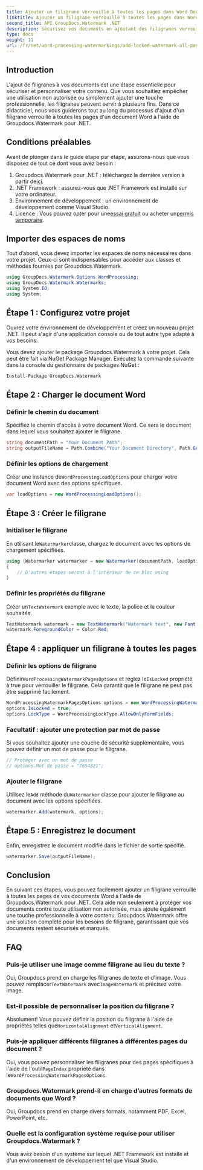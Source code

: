 ```yaml
---
title: Ajouter un filigrane verrouillé à toutes les pages dans Word Docs
linktitle: Ajouter un filigrane verrouillé à toutes les pages dans Word Docs
second_title: API GroupDocs.Watermark .NET
description: Sécurisez vos documents en ajoutant des filigranes verrouillés à l'aide de Groupdocs.Watermark pour .NET. Suivez notre guide étape par étape pour une mise en œuvre facile.
type: docs
weight: 11
url: /fr/net/word-processing-watermarkings/add-locked-watermark-all-pages-word-docs/
---
```

## Introduction
L'ajout de filigranes à vos documents est une étape essentielle pour sécuriser et personnaliser votre contenu. Que vous souhaitiez empêcher une utilisation non autorisée ou simplement ajouter une touche professionnelle, les filigranes peuvent servir à plusieurs fins. Dans ce didacticiel, nous vous guiderons tout au long du processus d'ajout d'un filigrane verrouillé à toutes les pages d'un document Word à l'aide de Groupdocs.Watermark pour .NET.
## Conditions préalables
Avant de plonger dans le guide étape par étape, assurons-nous que vous disposez de tout ce dont vous avez besoin :
1. Groupdocs.Watermark pour .NET : téléchargez la dernière version à partir de[ici](https://releases.groupdocs.com/Watermark/net/).
2. .NET Framework : assurez-vous que .NET Framework est installé sur votre ordinateur.
3. Environnement de développement : un environnement de développement comme Visual Studio.
4.  Licence : Vous pouvez opter pour une[essai gratuit](https://releases.groupdocs.com/) ou acheter un[permis temporaire](https://purchase.groupdocs.com/temporary-license/).
## Importer des espaces de noms
Tout d’abord, vous devez importer les espaces de noms nécessaires dans votre projet. Ceux-ci sont indispensables pour accéder aux classes et méthodes fournies par Groupdocs.Watermark.
```csharp
using GroupDocs.Watermark.Options.WordProcessing;
using GroupDocs.Watermark.Watermarks;
using System.IO;
using System;
```
## Étape 1 : Configurez votre projet

Ouvrez votre environnement de développement et créez un nouveau projet .NET. Il peut s'agir d'une application console ou de tout autre type adapté à vos besoins.

Vous devez ajouter le package Groupdocs.Watermark à votre projet. Cela peut être fait via NuGet Package Manager. Exécutez la commande suivante dans la console du gestionnaire de packages NuGet :
```sh
Install-Package GroupDocs.Watermark
```
## Étape 2 : Charger le document Word
### Définir le chemin du document
Spécifiez le chemin d'accès à votre document Word. Ce sera le document dans lequel vous souhaitez ajouter le filigrane.
```csharp
string documentPath = "Your Document Path";
string outputFileName = Path.Combine("Your Document Directory", Path.GetFileName(documentPath));
```
### Définir les options de chargement
 Créer une instance de`WordProcessingLoadOptions` pour charger votre document Word avec des options spécifiques.
```csharp
var loadOptions = new WordProcessingLoadOptions();
```
## Étape 3 : Créer le filigrane
### Initialiser le filigrane
 En utilisant le`Watermarker`classe, chargez le document avec les options de chargement spécifiées.
```csharp
using (Watermarker watermarker = new Watermarker(documentPath, loadOptions))
{
    // D'autres étapes seront à l'intérieur de ce bloc using
}
```
### Définir les propriétés du filigrane
 Créer un`TextWatermark` exemple avec le texte, la police et la couleur souhaités.
```csharp
TextWatermark watermark = new TextWatermark("Watermark text", new Font("Arial", 19));
watermark.ForegroundColor = Color.Red;
```
## Étape 4 : appliquer un filigrane à toutes les pages
### Définir les options de filigrane
 Définir`WordProcessingWatermarkPagesOptions` et réglez le`IsLocked` propriété à true pour verrouiller le filigrane. Cela garantit que le filigrane ne peut pas être supprimé facilement.
```csharp
WordProcessingWatermarkPagesOptions options = new WordProcessingWatermarkPagesOptions();
options.IsLocked = true;
options.LockType = WordProcessingLockType.AllowOnlyFormFields;
```
### Facultatif : ajouter une protection par mot de passe
Si vous souhaitez ajouter une couche de sécurité supplémentaire, vous pouvez définir un mot de passe pour le filigrane.
```csharp
// Protéger avec un mot de passe
// options.Mot de passe = "7654321";
```
### Ajouter le filigrane
 Utilisez le`Add` méthode du`Watermarker` classe pour ajouter le filigrane au document avec les options spécifiées.
```csharp
watermarker.Add(watermark, options);
```
## Étape 5 : Enregistrez le document
Enfin, enregistrez le document modifié dans le fichier de sortie spécifié.
```csharp
watermarker.Save(outputFileName);
```

## Conclusion
En suivant ces étapes, vous pouvez facilement ajouter un filigrane verrouillé à toutes les pages de vos documents Word à l'aide de Groupdocs.Watermark pour .NET. Cela aide non seulement à protéger vos documents contre toute utilisation non autorisée, mais ajoute également une touche professionnelle à votre contenu. Groupdocs.Watermark offre une solution complète pour les besoins de filigrane, garantissant que vos documents restent sécurisés et marqués.
## FAQ
### Puis-je utiliser une image comme filigrane au lieu du texte ?
 Oui, Groupdocs prend en charge les filigranes de texte et d'image. Vous pouvez remplacer`TextWatermark` avec`ImageWatermark` et précisez votre image.
### Est-il possible de personnaliser la position du filigrane ?
 Absolument! Vous pouvez définir la position du filigrane à l'aide de propriétés telles que`HorizontalAlignment` et`VerticalAlignment`.
### Puis-je appliquer différents filigranes à différentes pages du document ?
 Oui, vous pouvez personnaliser les filigranes pour des pages spécifiques à l'aide de l'outil`PageIndex` propriété dans le`WordProcessingWatermarkPagesOptions`.
### Groupdocs.Watermark prend-il en charge d’autres formats de documents que Word ?
Oui, Groupdocs prend en charge divers formats, notamment PDF, Excel, PowerPoint, etc.
### Quelle est la configuration système requise pour utiliser Groupdocs.Watermark ?
Vous avez besoin d'un système sur lequel .NET Framework est installé et d'un environnement de développement tel que Visual Studio.